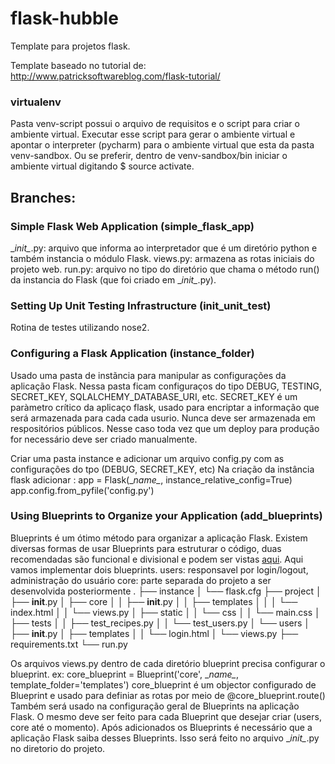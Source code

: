 # flask-hubble

Template para projetos flask.

Template baseado no tutorial de: http://www.patricksoftwareblog.com/flask-tutorial/

### virtualenv
Pasta venv-script possui o arquivo de requisitos e o script para criar o ambiente virtual.
Executar esse script para gerar o ambiente virtual e apontar o interpreter (pycharm) para o ambiente virtual que
esta da pasta venv-sandbox. Ou se preferir, dentro de venv-sandbox/bin iniciar o ambiente virtual digitando $ source activate.

## Branches:

### Simple Flask Web Application (simple_flask_app)
\__init\__.py: arquivo que informa ao interpretador que é um diretório python e também instancia o módulo Flask.
views.py: armazena as rotas iniciais do projeto web.
run.py: arquivo no tipo do diretório que chama o método run() da instancia do Flask (que foi criado em \__init\__.py).

### Setting Up Unit Testing Infrastructure (init_unit_test)
Rotina de testes utilizando nose2.

### Configuring a Flask Application (instance_folder)
Usado uma pasta de instãncia para manipular as configurações da aplicação Flask.
Nessa pasta ficam configuraços do tipo DEBUG, TESTING, SECRET_KEY, SQLALCHEMY_DATABASE_URI, etc.
SECRET_KEY é um paràmetro crítico da aplicaço flask,  usado para encriptar a informação que será 
armazenada para cada cada usurio. Nunca deve ser armazenada em respositórios públicos.
Nesse caso toda vez que um deploy para produção for necessário deve ser criado manualmente.

Criar uma pasta instance e adicionar um arquivo  config.py com as configurações do tpo (DEBUG, SECRET_KEY, etc)
Na criação da instância flask adicionar :
app = Flask(\__name\__, instance_relative_config=True)
app.config.from_pyfile('config.py')


### Using Blueprints to Organize your Application (add_blueprints)
Blueprints é um ótimo método para organizar a aplicação Flask. Existem diversas formas de usar Blueprints para
estruturar o código, duas recomendadas são funcional e divisional e podem ser vistas [aqui](http://exploreflask.readthedocs.io/en/latest/blueprints.html#where-do-you-put-them).
Aqui vamos implementar dois blueprints.
users: responsavel por login/logout, administração do usuário
core: parte separada do projeto a ser desenvolvida posteriormente
.
├── instance
│   └── flask.cfg
├── project
│   ├── __init__.py
│   ├── core
│   │   ├── __init__.py
│   │   ├── templates
│   │   │   └── index.html
│   │   └── views.py
│   ├── static
│   │   └── css
│   │       └── main.css
│   ├── tests
│   │   ├── test_recipes.py
│   │   └── test_users.py
│   └── users
│       ├── __init__.py
│       ├── templates
│       │   └── login.html
│       └── views.py
├── requirements.txt
└── run.py

Os arquivos views.py dentro de cada diretório blueprint precisa configurar o blueprint.
ex: core_blueprint = Blueprint('core', \__name\__, template_folder='templates')
core_blueprint é um objector configurado de Blueprint e usado para definiar as rotas por meio de @core_blueprint.route()
Também será usado na configuração geral de Blueprints na aplicação Flask.
O mesmo deve ser feito para cada Blueprint que desejar criar (users, core até o momento).
Após adicionados os Blueprints é necessário que a aplicação Flask saiba desses Blueprints. Isso será feito
no arquivo \__init\__.py no diretorio do projeto.



